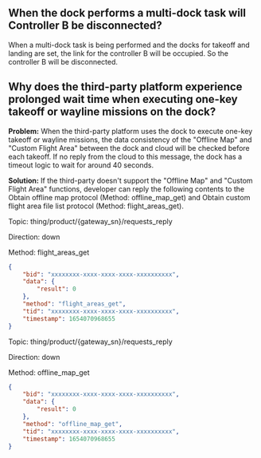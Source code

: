 ## When the dock performs a multi-dock task will Controller B be disconnected?

When a multi-dock task is being performed and the docks for takeoff and landing are set, the link for the controller B will be occupied. So the controller B will be disconnected.

## Why does the third-party platform experience prolonged wait time when executing one-key takeoff or wayline missions on the dock?

**Problem:** 
When the third-party platform uses the dock to execute one-key takeoff or wayline missions, the data consistency of the "Offline Map" and "Custom Flight Area" between the dock and cloud will be checked before each takeoff. If no reply from the cloud to this message, the dock has a timeout logic to wait for around 40 seconds.

**Solution:** 
If the third-party doesn't support the "Offline Map" and "Custom Flight Area" functions, developer can reply the following contents to the Obtain offline map protocol (Method: offline_map_get) and Obtain custom flight area file list protocol (Method: flight_areas_get).

Topic: thing/product/{gateway_sn}/requests_reply

Direction: down

Method: flight_areas_get

```json
{
    "bid": "xxxxxxxx-xxxx-xxxx-xxxx-xxxxxxxxxx",
    "data": {
        "result": 0
    },
    "method": "flight_areas_get",
    "tid": "xxxxxxxx-xxxx-xxxx-xxxx-xxxxxxxxxx",
    "timestamp": 1654070968655
}
```

Topic: thing/product/{gateway_sn}/requests_reply
 
Direction: down
 
Method: offline_map_get

```json
{
    "bid": "xxxxxxxx-xxxx-xxxx-xxxx-xxxxxxxxxx",
    "data": {
        "result": 0
    },
    "method": "offline_map_get",
    "tid": "xxxxxxxx-xxxx-xxxx-xxxx-xxxxxxxxxx",
    "timestamp": 1654070968655
}
```